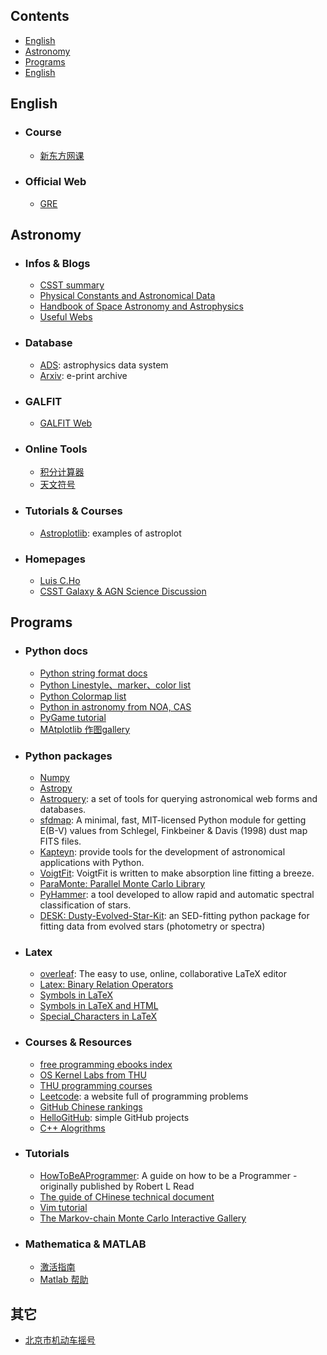 ## Contents <!-- omit in toc -->
* [English](#english)
* [Astronomy](#astronomy)
* [Programs](#programs)
* [English](#english)



## English
* ### Course
  * [新东方网课](http://library.koolearn.com/index)
* ### Official Web
  * [GRE](https://gre.neea.edu.cn/login.do)

 
## Astronomy
* ### Infos & Blogs
  * [CSST summary](https://github.com/CSSTsci/GalaxyAGN_science_discussion/wiki/CSST-Summary)
  * [Physical Constants and Astronomical Data](http://www.astro.wisc.edu/~dolan/constants.html)
  * [Handbook of Space Astronomy and Astrophysics](http://ads.harvard.edu/books/hsaa/toc.html)
  * [Useful Webs](https://github.com/panzhiwei1997/Very_Useful_Very_Interesting/blob/main/VUVI_Chinese.md)

* ### Database
  * [ADS](https://ui.adsabs.harvard.edu/): astrophysics data system
  * [Arxiv](http://cn.arxiv.org/): e-print archive

* ### GALFIT
  * [GALFIT Web](https://users.obs.carnegiescience.edu/peng/work/galfit/galfit.html)

* ### Online Tools
  * [积分计算器](https://www.wolframalpha.com/calculators/integral-calculator)
  * [天文符号](http://astroleaks.lamost.org/submission/symbol/)

* ### Tutorials & Courses
  * [Astroplotlib](http://astroplotlib.stsci.edu/): examples of astroplot

* ### Homepages
  * [Luis C.Ho](http://kavli.pku.edu.cn/~lho/)
  * [CSST Galaxy & AGN Science Discussion](https://github.com/CSSTsci/GalaxyAGN_science_discussion/wiki/CSST-Galaxy-&-AGN-Science-Discussion)

## Programs
* ### Python docs
  * [Python string format docs](https://pyformat.info/)
  * [Python Linestyle、marker、color list](https://www.cnblogs.com/darkknightzh/p/6117528.html)
  * [Python Colormap list](https://blog.csdn.net/lly1122334/article/details/88535217)
  * [Python in astronomy from NOA, CAS](https://hebl.china-vo.org/course/PIA2020/)
  * [PyGame tutorial](https://eyehere.net/2011/python-pygame-novice-professional-1/)
  * [MAtplotlib 作图gallery](https://matplotlib.org/stable/gallery/index.html)

* ### Python packages
  * [Numpy](https://numpy.org/)
  * [Astropy](https://www.astropy.org/)
  * [Astroquery](https://astroquery.readthedocs.io/en/latest/index.html): a set of tools for querying astronomical web forms and databases.
  * [sfdmap](https://github.com/kbarbary/sfdmap): A minimal, fast, MIT-licensed Python module for getting E(B-V) values from Schlegel, Finkbeiner & Davis (1998) dust map FITS files.
  * [Kapteyn](https://www.astro.rug.nl/software/kapteyn/index.html): provide tools for the development of astronomical applications with Python.
  * [VoigtFit](https://voigtfit.readthedocs.io/en/latest/): VoigtFit is written to make absorption line fitting a breeze.
  * [ParaMonte: Parallel Monte Carlo Library](https://www.cdslab.org/paramonte/notes/overview/preface/)
  * [PyHammer](https://github.com/BU-hammerTeam/PyHammer): a tool developed to allow rapid and automatic spectral classification of stars.
  * [DESK: Dusty-Evolved-Star-Kit](https://github.com/s-goldman/Dusty-Evolved-Star-Kit): an SED-fitting python package for fitting data from evolved stars (photometry or spectra)

* ### Latex
  * [overleaf](https://www.overleaf.com/): The easy to use, online, collaborative LaTeX editor
  * [Latex: Binary Relation Operators](http://www.access2science.com/latex/Binary.html)
  * [Symbols in LaTeX](https://latex.wikia.org/wiki/List_of_LaTeX_symbols)
  * [Symbols in LaTeX and HTML](http://www.stevesque.com/symbols/)
  * [Special_Characters in LaTeX](https://en.wikibooks.org/wiki/LaTeX/Special_Characters)

* ### Courses & Resources
  * [free programming ebooks index](https://github.com/justjavac/free-programming-books-zh_CN)
  * [OS Kernel Labs from THU](https://github.com/kiukotsu/ucore)
  * [THU programming courses](https://github.com/PKUanonym/REKCARC-TSC-UHT)
  * [Leetcode](https://leetcode-cn.com/): a website full of programming problems
  * [GitHub Chinese rankings](https://github.com/kon9chunkit/GitHub-Chinese-Top-Charts)
  * [HelloGitHub](https://github.com/521xueweihan/HelloGitHub): simple GitHub projects
  * [C++ Alogrithms](https://github.com/TheAlgorithms/C-Plus-Plus)

* ### Tutorials
  * [HowToBeAProgrammer](https://github.com/braydie/HowToBeAProgrammer): A guide on how to be a Programmer - originally published by Robert L Read
  * [The guide of CHinese technical document](https://github.com/ruanyf/document-style-guide)
  * [Vim tutorial](https://github.com/wsdjeg/vim-galore-zh_cn)
  * [The Markov-chain Monte Carlo Interactive Gallery](http://chi-feng.github.io/mcmc-demo/)

* ### Mathematica & MATLAB
  * [激活指南](https://tiebamma.github.io/InstallTutorial/)
  * [Matlab 帮助](https://ww2.mathworks.cn/support.html?s_tid=gn_supp)

## 其它
* [北京市机动车摇号](https://xkczb.jtw.beijing.gov.cn)
